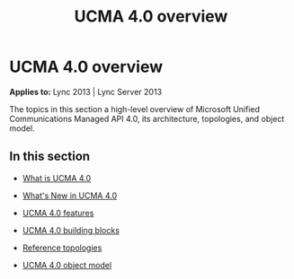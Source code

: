 ﻿---
title: UCMA 4.0 overview
TOCTitle: UCMA 4.0 overview
ms:assetid: 24a4b483-b707-4ba2-adf1-479a38205041
ms:mtpsurl: https://msdn.microsoft.com/library/Dn465942(v=office.15)
ms:contentKeyID: 57102436
ms.date: 07/25/2014
mtps_version: v=office.15
---

# UCMA 4.0 overview


**Applies to:** Lync 2013 | Lync Server 2013

The topics in this section a high-level overview of Microsoft Unified Communications Managed API 4.0, its architecture, topologies, and object model.

## In this section

  - [What is UCMA 4.0](what-is-ucma-4-0.md)

  - [What's New in UCMA 4.0](https://msdn.microsoft.com/library/hh347292\(v=office.15\))

  - [UCMA 4.0 features](ucma-4-0-features.md)

  - [UCMA 4.0 building blocks](ucma-4-0-building-blocks.md)

  - [Reference topologies](reference-topologies.md)

  - [UCMA 4.0 object model](ucma-4-0-object-model.md)

